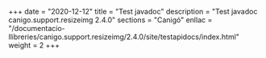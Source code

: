 +++
date        = "2020-12-12"
title       = "Test javadoc"
description = "Test javadoc canigo.support.resizeimg 2.4.0"
sections    = "Canigó"
enllac		= "/documentacio-llibreries/canigo.support.resizeimg/2.4.0/site/testapidocs/index.html"
weight		= 2
+++
